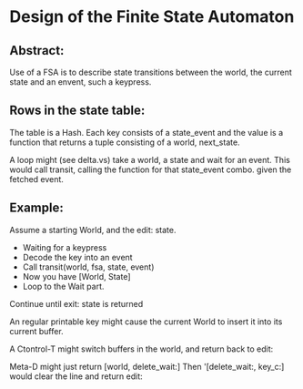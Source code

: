 # Design of the Finite State Automaton

## Abstract:

Use of a FSA is to describe state transitions  between the world, the current state and an envent, such a keypress.

## Rows in the state table:

The table is a Hash. Each key consists of a state_event and the value
is a function that returns a tuple consisting of a world, next_state.

A loop might (see delta.vs) take a world, a state and wait for an event.
This would call transit, calling the function for that state_event combo. given the fetched event.

## Example:

Assume a starting World, and the edit: state.

- Waiting for a keypress
- Decode the key into an event
- Call transit(world, fsa, state, event)
- Now you have [World, State]
- Loop to the Wait part.

Continue until exit: state is returned

An regular printable key might cause the current World to insert it into 
its current buffer.

A Ctontrol-T might switch buffers in the world, and return back to edit:

Meta-D might just return [world, delete_wait:]
Then '[delete_wait:, key_c:] would clear the line and return edit: